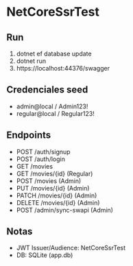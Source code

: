 # NetCoreSsrTest

## Run
1. dotnet ef database update
2. dotnet run
3. https://localhost:44376/swagger

## Credenciales seed
- admin@local / Admin123!
- regular@local / Regular123!

## Endpoints
- POST /auth/signup
- POST /auth/login
- GET /movies
- GET /movies/{id} (Regular)
- POST /movies (Admin)
- PUT /movies/{id} (Admin)
- PATCH /movies/{id} (Admin)
- DELETE /movies/{id} (Admin)
- POST /admin/sync-swapi (Admin)

## Notas
- JWT Issuer/Audience: NetCoreSsrTest
- DB: SQLite (app.db)

